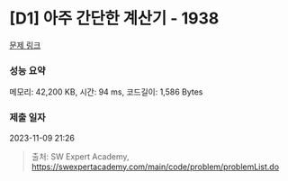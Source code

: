 # [D1] 아주 간단한 계산기 - 1938 

[문제 링크](https://swexpertacademy.com/main/code/problem/problemDetail.do?contestProbId=AV5PjsYKAMIDFAUq) 

### 성능 요약

메모리: 42,200 KB, 시간: 94 ms, 코드길이: 1,586 Bytes

### 제출 일자

2023-11-09 21:26



> 출처: SW Expert Academy, https://swexpertacademy.com/main/code/problem/problemList.do